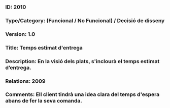 ### ID: 2010
### Type/Category: (Funcional / No Funcional) / Decisió de disseny
### Version: 1.0
### Title: Temps estimat d'entrega
### Description: En la visió dels plats, s'inclourà el temps estimat d’entrega.
### Relations: 2009
### Comments: Ell client tindrà una idea clara del temps d'espera abans de fer la seva comanda.
